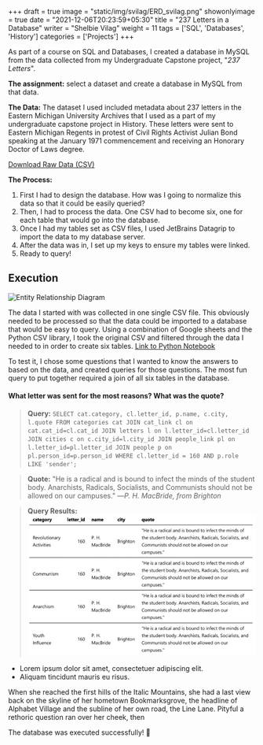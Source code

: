 +++
draft = true
image = "static/img/svilag/ERD_svilag.png"
showonlyimage = true
date = "2021-12-06T20:23:59+05:30"
title = "237 Letters in a Database"
writer = "Shelbie Vilag"
weight = 11
tags = ['SQL', 'Databases', 'History']
categories = ['Projects']
+++

As part of a course on SQL and Databases, I created a database in MySQL from the data collected from my Undergraduate Capstone project, "_237 Letters_".
<!--more-->

**The assignment:** select a dataset and create a database in MySQL from that data.

**The Data:** The dataset I used included metadata about 237 letters in the Eastern Michigan University Archives that I used as a part of my undergraduate capstone project in History. These letters were sent to Eastern Michigan Regents in protest of Civil Rights Activist Julian Bond speaking at the January 1971 commencement and receiving an Honorary Doctor of Laws degree.

[Download Raw Data (CSV)](/static/img/svilag/564_project_data_svilag.csv)

**The Process:**

1. First I had to design the database. How was I going to normalize this data so that it could be easily queried?
2. Then, I had to process the data. One CSV had to become six, one for each table that would go into the database.
3. Once I had my tables set as CSV files, I used JetBrains Datagrip to import the data to my database server.
4. After the data was in, I set up my keys to ensure my tables were linked.
5. Ready to query!

## Execution

![Entity Relationship Diagram](/static/img/svilag/ERD_svilag.png)

The data I started with was collected in one single CSV file. This obviously needed to be processed so that the data could be imported to a database that would be easy to query. Using a combination of Google sheets and the Python CSV library, I took the original CSV and filtered through the data I needed to in order to create six tables. [Link to Python Notebook](https://deepnote.com/@svilag/564-final-project-data-Ey9oy3grRCiMjgwOmTwzNQ)


To test it, I chose some questions that I wanted to know the answers to based on the data, and created queries for those questions. The most fun query to put together required a join of all six tables in the database.

#### What letter was sent for the most reasons? What was the quote?

> **Query:** `SELECT cat.category, cl.letter_id, p.name, c.city, l.quote FROM categories cat JOIN cat_link cl on cat.cat_id=cl.cat_id JOIN letters l on l.letter_id=cl.letter_id JOIN cities c on c.city_id=l.city_id JOIN people_link pl on l.letter_id=pl.letter_id JOIN people p on pl.person_id=p.person_id WHERE cl.letter_id = 160 AND p.role LIKE 'sender';`

> **Quote:** "He is a radical and is bound to infect the minds of the student body. Anarchists, Radicals, Socialists, and Communists should not be allowed on our campuses." &mdash;_P. H. MacBride, from Brighton_

>**Query Results:**
>![Query Results](https://raw.githubusercontent.com/svilag/hugo-site/main/content/static/img/svilag/query-results.jpg)

* Lorem ipsum dolor sit amet, consectetuer adipiscing elit.
* Aliquam tincidunt mauris eu risus.

When she reached the first hills of the Italic Mountains, she had a last view back on the skyline of her hometown Bookmarksgrove, the headline of Alphabet Village and the subline of her own road, the Line Lane. Pityful a rethoric question ran over her cheek, then  

The database was executed successfully! :tada:


